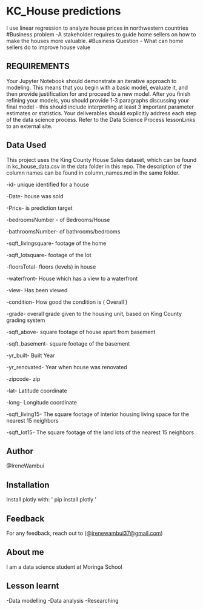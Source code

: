 # KC_House predictions

I use linear regression to analyze house prices in northwestern countries
#Business problem -A stakeholder requires to guide home sellers on how to make the houses more valuable.
#Business Question - What can home sellers do to improve house value

## REQUIREMENTS

Your Jupyter Notebook should demonstrate an iterative approach to modeling. This means that you begin with a basic model, evaluate it, and then provide justification for and proceed to a new model. After you finish refining your models, you should provide 1-3 paragraphs discussing your final model - this should include interpreting at least 3 important parameter estimates or statistics.
Your deliverables should explicitly address each step of the data science process. Refer to the Data Science Process lessonLinks to an external site.

## Data Used

This project uses the King County House Sales dataset, which can be found in kc_house_data.csv in the data folder in this repo. The description of the column names can be found in column_names.md in the same folder.

-id- unique identified for a house

-Date- house was sold

-Price- is prediction target

-bedroomsNumber - of Bedrooms/House

-bathroomsNumber- of bathrooms/bedrooms

-sqft_livingsquare- footage of the home

-sqft_lotsquare- footage of the lot

-floorsTotal- floors (levels) in house

-waterfront- House which has a view to a waterfront

-view- Has been viewed

-condition- How good the condition is ( Overall )

-grade- overall grade given to the housing unit, based on King County grading system

-sqft_above- square footage of house apart from basement

-sqft_basement- square footage of the basement

-yr_built- Built Year

-yr_renovated- Year when house was renovated

-zipcode- zip

-lat- Latitude coordinate

-long- Longitude coordinate

-sqft_living15- The square footage of interior housing living space for the nearest 15 neighbors

-sqft_lot15- The square footage of the land lots of the nearest 15 neighbors


## Author

@IreneWambui

## Installation

Install plotly with:
' pip install plotly '

## Feedback

For any feedback, reach out to (@irenewambui37@gmail.com)

## About me

I am a data science student at Moringa School

## Lesson learnt

-Data modelling
-Data analysis
-Researching
